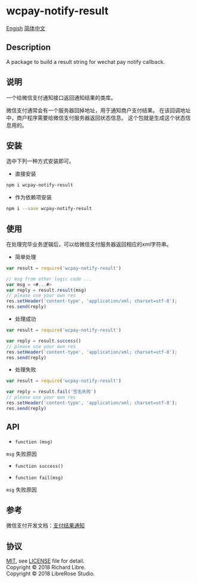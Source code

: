 # wcpay-notify-result

[Engish](#en) [简体中文](#zh-CN)

<a id='en' name='en'></a>

## Description

A package to build a result string for wechat pay notify callback.

<a id='zh-CN' name='zh-CN'></a>

## 说明

一个给微信支付通知接口返回通知结果的类库。

微信支付通常会有一个服务器回掉地址，用于通知商户支付结果。
在该回调地址中，商户程序需要给微信支付服务器返回状态信息。
这个包就是生成这个状态信息用的。

## 安装

选中下列一种方式安装即可。

- 直接安装

```bash
npm i wcpay-notify-result
```
- 作为依赖项安装

```bash
npm i --save wcpay-notify-result
```

## 使用

在处理完毕业务逻辑后，可以给微信支付服务器返回相应的xml字符串。

- 简单处理

```javascript
var result = require('wcpay-notify-result')

// msg from other logic code ...
var msg = <#...#>
var reply = result.result(msg)
// please use your own res
res.setHeader('content-type', 'application/xml; charset=utf-8');
res.send(reply)
```

- 处理成功
 
```javascript
var result = require('wcpay-notify-result')

var reply = result.success()
// please use your own res
res.setHeader('content-type', 'application/xml; charset=utf-8');
res.send(reply)
```

- 处理失败

```javascript
var result = require('wcpay-notify-result')

var reply = result.fail('签名失败')
// please use your own res
res.setHeader('content-type', 'application/xml; charset=utf-8');
res.send(reply)
```

## API

- `function (msg)`

`msg` 失败原因

- `function success()`

- `function fail(msg)`

`msg` 失败原因

## 参考

微信支付开发文档：[支付结果通知](https://pay.weixin.qq.com/wiki/doc/api/jsapi.php?chapter=9_7)

## 协议

[MIT](LICENSE), see [LICENSE](LICENSE) file for detail.  
Copyright © 2018 Richard Libre.  
Copyright © 2018 LibreRose Studio.
